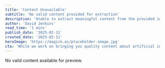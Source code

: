 ```yaml
---
title: 'Content Unavailable'
subtitle: 'No valid content provided for extraction'
description: 'Unable to extract meaningful content from the provided input as it contains no valid article content.'
author: 'David Jenkins'
read_time: '1 mins'
publish_date: '2025-02-11'
created_date: '2025-02-11'
heroImage: 'https://magick.ai/placeholder-image.jpg'
cta: 'While we work on bringing you quality content about artificial intelligence, follow us on LinkedIn for the latest updates and insights.'
---
```


No valid content available for preview.